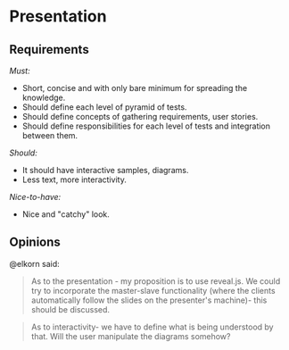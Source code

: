 # Presentation

## Requirements

*Must:*
- Short, concise and with only bare minimum for spreading the knowledge.
- Should define each level of pyramid of tests.
- Should define concepts of gathering requirements, user stories.
- Should define responsibilities for each level of tests and integration between them.

*Should:*
- It should have interactive samples, diagrams.
- Less text, more interactivity.

*Nice-to-have:*
- Nice and "catchy" look.

## Opinions

@elkorn said:
> As to the presentation - my proposition is to use reveal.js.
We could try to incorporate the master-slave functionality (where the clients automatically follow the slides on the presenter's machine)- this should be discussed.

> As to interactivity- we have to define what is being understood by that. Will the user manipulate the diagrams somehow?